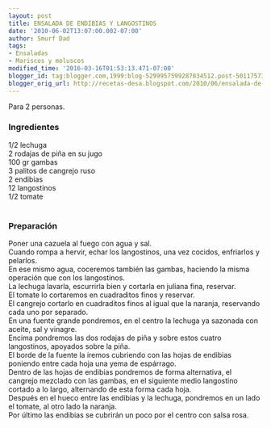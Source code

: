 ```yaml
---
layout: post
title: ENSALADA DE ENDIBIAS Y LANGOSTINOS
date: '2010-06-02T13:07:00.002-07:00'
author: Smurf Dad
tags:
- Ensaladas
- Mariscos y moluscos
modified_time: '2016-03-16T01:53:13.471-07:00'
blogger_id: tag:blogger.com,1999:blog-5299957599287034512.post-501175738052758320
blogger_orig_url: http://recetas-desa.blogspot.com/2010/06/ensalada-de-endibias-y-langostinos.html
---
```


Para 2 personas.<br /><h3>Ingredientes</h3>1/2 lechuga<br />2 rodajas de piña en su jugo<br />100 gr gambas<br />3 palitos de cangrejo ruso<br />2 endibias<br />12 langostinos<br />1/2 tomate<br /><br /><h3>Preparación</h3>Poner una cazuela al fuego con agua y sal.<br />Cuando rompa a hervir, echar los langostinos, una vez cocidos, enfriarlos y pelarlos.<br />En ese mismo agua, coceremos también las gambas, haciendo la misma operación que con los langostinos.<br />La lechuga lavarla, escurrirla bien y cortarla en juliana fina, reservar.<br />El tomate lo cortaremos en cuadraditos finos y reservar.<br />El cangrejo cortarlo en cuadraditos finos al igual que la naranja, reservando cada uno por separado.<br />En una fuente grande pondremos, en el centro la lechuga ya sazonada con aceite, sal y vinagre.<br />Encima pondremos las dos rodajas de piña y sobre estos cuatro langostinos, apoyados sobre la piña.<br />El borde de la fuente la iremos cubriendo con las hojas de endibias poniendo entre cada hoja una yema de espárrago.<br />Dentro de las hojas de endibias pondremos de forma alternativa, el cangrejo mezclado con las gambas, en el siguiente medio langostino cortado a lo largo, alternando de esta forma cada hoja.<br />Después en el hueco entre las endibias y la lechuga, pondremos en un lado el tomate, al otro lado la naranja.<br />Por último las endibias se cubrirán un poco por el centro con salsa rosa.